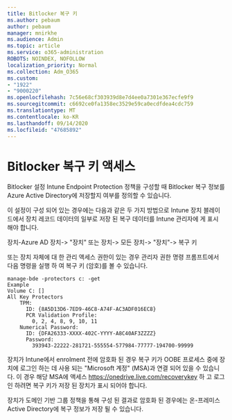 ```yaml
---
title: Bitlocker 복구 키
ms.author: pebaum
author: pebaum
manager: mnirkhe
ms.audience: Admin
ms.topic: article
ms.service: o365-administration
ROBOTS: NOINDEX, NOFOLLOW
localization_priority: Normal
ms.collection: Adm_O365
ms.custom:
- "1922"
- "9000220"
ms.openlocfilehash: 7c56e68cf303939d8e7d4ee0a7301e367ecfe9f9
ms.sourcegitcommit: c6692ce0fa1358ec3529e59ca0ecdfdea4cdc759
ms.translationtype: MT
ms.contentlocale: ko-KR
ms.lasthandoff: 09/14/2020
ms.locfileid: "47685892"
---
```

# <a name="accessing-bitlocker-recovery-keys"></a>Bitlocker 복구 키 액세스

Bitlocker 설정 Intune Endpoint Protection 정책을 구성할 때 Bitlocker 복구 정보를 Azure Active Directory에 저장할지 여부를 정의할 수 있습니다.

이 설정이 구성 되어 있는 경우에는 다음과 같은 두 가지 방법으로 Intune 장치 블레이드에서 장치 레코드 데이터의 일부로 저장 된 복구 데이터를 Intune 관리자에 게 표시 해야 합니다.

장치-Azure AD 장치-> "장치" 또는 장치-> 모든 장치-> "장치"-> 복구 키

또는 장치 자체에 대 한 관리 액세스 권한이 있는 경우 관리자 권한 명령 프롬프트에서 다음 명령을 실행 하 여 복구 키 (암호)를 볼 수 있습니다.

```
manage-bde -protectors c: -get
Example
Volume C: []
All Key Protectors
    TPM:
      ID: {8A5D13D6-7ED9-46C8-A74F-AC3ADF016EC8}
      PCR Validation Profile:
        0, 2, 4, 8, 9, 10, 11
    Numerical Password:
      ID: {DFA26333-XXXX-402C-YYYY-A8C40AF3ZZZZ}
      Password:
        393943-22222-281721-555554-577984-77777-194700-99999
```
장치가 Intune에서 enrolment 전에 암호화 된 경우 복구 키가 OOBE 프로세스 중에 장치에 로그인 하는 데 사용 되는 "Microsoft 계정" (MSA)과 연결 되어 있을 수 있습니다. 이 경우 해당 MSA에 액세스  https://onedrive.live.com/recoverykey 하 고 로그인 하려면 복구 키가 저장 된 장치가 표시 되어야 합니다.
 
장치가 도메인 기반 그룹 정책을 통해 구성 된 결과로 암호화 된 경우에는 온-프레미스 Active Directory에 복구 정보가 저장 될 수 있습니다.
 


